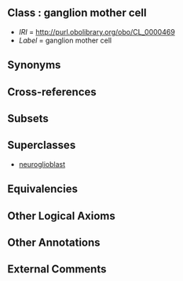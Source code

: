 
## Class : ganglion mother cell

 * *IRI* = http://purl.obolibrary.org/obo/CL_0000469
 * *Label* = ganglion mother cell

## Synonyms


## Cross-references


## Subsets


## Superclasses

 * [neuroglioblast](../../CL/68/CL_0000468.md)

## Equivalencies


## Other Logical Axioms


## Other Annotations


## External Comments

